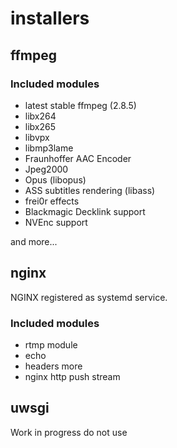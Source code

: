 # installers

## ffmpeg

### Included modules

 - latest stable ffmpeg (2.8.5)
 - libx264
 - libx265
 - libvpx
 - libmp3lame
 - Fraunhoffer AAC Encoder
 - Jpeg2000
 - Opus (libopus)
 - ASS subtitles rendering (libass)
 - frei0r effects
 - Blackmagic Decklink support
 - NVEnc support

and more...


## nginx

NGINX registered as systemd service.

### Included modules

 - rtmp module
 - echo
 - headers more
 - nginx http push stream


## uwsgi

Work in progress do not use
